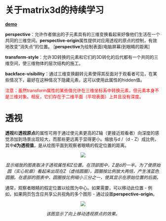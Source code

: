 # 关于matrix3d的持续学习

**[demo](https://ztachi.github.io/learn-matrix3d/src/)**

**perspective**：允许作者做出的子元素具有的三维变换看起来好像他们生活在一个共同的三维空间。**perspective-origin**属性提供对应用透视的原点的控制，有效地改变“消失点”的位置。
[**perspective**为绘制表面(电脑屏幕)到眼睛的距离]

**transform-style**：允许3D转换的元素和它们的3D转化的后代都有一个共同的三维空间，使三维物体的层次结构的施工。

**backface-visibility**：通过三维变换翻转元素使得其反面对于观看者可见，在某些情况下，最好在这种情况下隐藏元素，这可以使用此属性的hidden值。

<font color=red>注意：虽然transform属性的某些值允许在三维坐标系中转换元素，但元素本身不是三维对象。相反，它们存在于二维平面（平坦表面）上并且没有深度。</font>

# 透视
**透视**和**透视原点**的属性可用于通过使元素更高的Z轴（更接近观看者）向深度的感觉添加到场景出现较大，而那些更远离于显得更小。缩放与d /（d - Z）成比例，其中**d为透视值**，是从绘图平面到观察者眼睛的假定位置的距离。  

<p align="center"><img src="https://ztachi.github.io/learn-matrix3d/src/noteImages/perspective_distance.png"></p>

_<p align="center">显示缩放的图表取决于透视属性和Z位置。在顶部图中，Z是d的一半。为了使原始圆（实心轮廓）看起来出现在Z（虚线圆圈），圆圈按比例放大两倍，产生浅蓝色圆圈。在底部的图表中，圆圈按比例缩小三分之一，使其显示在原始位置的后面。</p>_  

通常，观察者眼睛的假定位置以绘图为中心。如果需要，可以移动此位置 - 例如，如果网页包含应共享公共视角的多个图形 - 通过设置**perspective-origin**。  

<p align="center"><img src="https://ztachi.github.io/learn-matrix3d/src/noteImages/perspective_origin.png"></p>

_<p align="center">该图显示了向上移动透视原点的效果。</p>_
